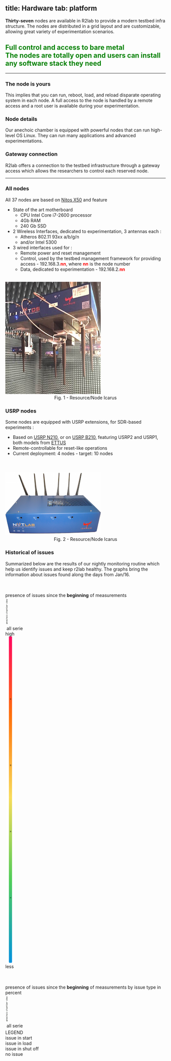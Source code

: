 title: Hardware
tab: platform
---

**Thirty-seven** nodes are available in R2lab to provide a modern testbed infra structure. The nodes are distributed in a grid layout and are customizable, allowing great variety of experimentation scenarios.

<h2 class="text-center" style="color:green;" >
  Full control and access to bare metal
  <br>
  <span class="text-muted lead">
    The nodes are totally open and users can install any software stack they need
  </span>
  <br>
</h2>

<hr class="featurette-divider">

<div class="row">
  <div class="col-md-4">
  	<span>
  		<h3>The node is yours</h3>
  	</span>
		This implies that you can run, reboot, load, and reload disparate operating system in each node. A full access to the node is handled by a remote access and a root user is available during your experimentation.
  </div>
  <div class="col-md-4">
    <span>
      <h3>Node details</h3>
    </span>
    Our anechoic chamber is equipped with powerful nodes that can run high-level OS Linux. They can run many applications and advanced experimentations.
  </div>
  <div class="col-md-4">
  	<span>
  		<h3>Gateway connection</h3>
  	</span>
		R2lab offers a connection to the testbed infrastructure through a gateway access which allows the researchers to control each reserved node.
  </div>
</div>

<hr>

<div class="row">
  <div class="col-md-8">
    <h3>All nodes</h3>
    All 37 nodes are based on <a href="http://nitlab.inf.uth.gr/NITlab/" target="_blank">Nitos X50</a> and feature
      <ul>
        <li>State of the art motherboard
          <ul>
            <li>CPU Intel Core i7-2600 processor</li>
            <li>4Gb RAM</li>
            <li>240 Gb SSD</li>
          </ul>
        <li>2 Wireless Interfaces, dedicated to experimentation, 3 antennas each&nbsp;:
          <ul>
            <li>Atheros 802.11 93xx a/b/g/n</li>
            <li>and/or Intel 5300</li>
          </ul>
        </li>
        <li> 3 wired interfaces used for&nbsp;:
          <ul>
            <li>Remote power and reset management</li>
            <li>Control, used by the testbed management framework for providing access - 192.168.3.<b><font color="red">nn</font></b>, where <b><font color="red">nn</font></b> is the node number</li>
            <li>Data, dedicated to experimentation - 192.168.2.<b><font color="red">nn</font></b></li>
          </ul>
        </li>
      </ul>  
  </div>
  <div class="col-md-4">
    <br>
    <img src="/assets/img/node_interface_3.png" width="300px">
    <center>Fig. 1 - Resource/Node Icarus</center>
  </div>
</div>

<div class="row">
  <div class="col-md-8">
    <h3>USRP nodes</h3>
    Some nodes are equipped with USRP extensions, for SDR-based experiments&nbsp;:
    <ul>
      <li>Based on  <a href="http://www.ettus.com/product/details/UN210-KIT" target="_blank">USRP N210</a>, or on <a href="http://www.ettus.com/product/details/UB210-KIT" target="_blank">USRP B210</a>, featuring USRP2 and USRP1, both models from <a href="http://www.ettus.com" target="_blank">ETTUS</a></li>
      <li>Remote-controllable for reset-like operations</li>
      <li>Current deployment: 4 nodes - target: 10 nodes</li>
    </ul>
  </div>
  <div class="col-md-4">
    <br><br>
    <img src="/assets/img/icarus6i.png" width="300px">
    <center>Fig. 2 - Resource/Node Icarus</center>
  </div>
</div>

<div class="row">
  <div class="col-md-12">
    <h3>Historical of issues</h3>
      Summarized below are the results of our nightly monitoring routine which help us identify issues and keep r2lab healthy. The graphs bring the information about issues found along the days from Jan/16.
  </div>
</div>


<script type="text/javascript" src="/assets/r2lab/omfrest.js"></script>
<script src="http://cdnjs.cloudflare.com/ajax/libs/jquery/2.1.3/jquery.min.js"></script>
<script src="/assets/js/moment.min.js"></script>
<script src="/assets/js/underscore-min.js"></script>
<style type="text/css"> @import url("/assets/css/daterangepicker.css"); </style>
<script src="/assets/js/daterangepicker.js"></script>
<script type="text/javascript" src="/assets/r2lab/range-calendar.js"></script>
<script src="/assets/js/chartlib/src/charts/Chart.Heat.js"></script>
<script type="text/javascript" src="/assets/r2lab/charts.js"></script>
<style type="text/css"> @import url("/assets/r2lab/charts.css"); </style>
<script src="/assets/js/chartlib/dist/Chart.bundle.min.js"></script>

<div class="container">
  <div class="row">
    <div class="col-lg-12">
      <div style="width: 100%">
        <div id="line-chart-tooltip"></div>
        <canvas id="line" height="250" width="700"></canvas>
      </div>
    </div>
    <!-- <div class="col-lg-1"> -->
      <!-- <br><br>select a range date<br>
      <input type="text" id="range_calendar" class="form-control"> -->
    <!-- </div> -->
  </div>

  <div class="row">
    <div class="col-lg-12">
      <br><br>
      <p></p>
    </div>
  </div>    

  <div class="row">
    <div class="title_heat">
      presence of issues since the <b>beginning</b> of measurements
    </div>
    <div class="col-lg-1" style="width: 10px">
      <div class="side_title">
        <img src="/assets/img/mapylegend.png" class="">
      </div>
    </div>
    <div class="col-lg-10" style="width: 83.7%">
      <div class="heat_container" style="background-image: url(/assets/img/chamber.png); background-repeat: no-repeat;">
        <canvas id="heat" width="775" height="505"></canvas>
      </div>
    </div>
    <div class="legend complete_serie"></div><div class="legend2">&nbsp;all serie</div>
    <div class="col-lg-1" style="padding-left: 0px;">
      <div class="side_title"></div>
      <div class="heat_bar">
        high
        <span class="glyphicon glyphicon-plus" aria-hidden="true"></span>
      </div>
      <div class="">
        &nbsp;<img src="/assets/img/heatlevel.png" class="heatlevel">
      </div>
      <div class="heat_bar">
        less
        <span class="glyphicon glyphicon-minus" aria-hidden="true"></span>
      </div>
    </div>
  </div>

  <div class="row">
    <div class="col-lg-12">
      <br><br>
      <p></p>
    </div>
  </div>

  <div class="row">
    <div class="title_heat">
      presence of issues since the <b>beginning</b> of measurements by issue type in percent
    </div>
    <div class="col-lg-1" style="width: 10px">
      <div class="side_title">
        <img src="/assets/img/mapylegend.png" class="">
      </div>
    </div>
    <div class="col-lg-10" style="width: 83.7%">
      <div class="heat_container" id="doughnut_container" style="background-image: url(/assets/img/chamber.png); background-repeat: no-repeat;">
      </div>
    </div>
    <div class="legend complete_serie"></div><div class="legend2">&nbsp;all serie</div>
    <div class="col-lg-1" style="padding-right: 0px; padding-left: 0px; padding-top: 4px; width: 140px;">
      <div class="side_title"></div>
      <div class="legend_intern">LEGEND</div>
      <div class="legend start"></div><div class="legend2">issue in start</div>
      <div class="legend load"></div><div class="legend2">issue in load</div>
      <div class="legend zombie"></div><div class="legend2">issue in shut off</div>
      <div class="legend noissue"></div><div class="legend2">no issue</div>
    </div>
  </div>

</div>
